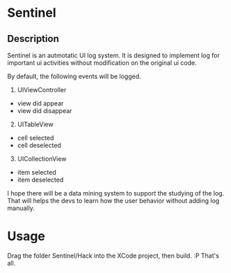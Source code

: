 # Sentinel 

## Description

Sentinel is an autmotatic UI log system.
It is designed to implement log for important ui activities without modification on the original ui code.

By default, the following events will be logged.

1. UIViewController
  * view did appear
  * view did disappear

2. UITableView
  * cell selected
  * cell deselected
  
3. UICollectionView
  * item selected
  * item deselected
  
I hope there will be a data mining system to support the studying of the log.
That will helps the devs to learn how the user behavior without adding log manually.

# Usage

Drag the folder Sentinel/Hack into the XCode project, then build.  :P That's all.
